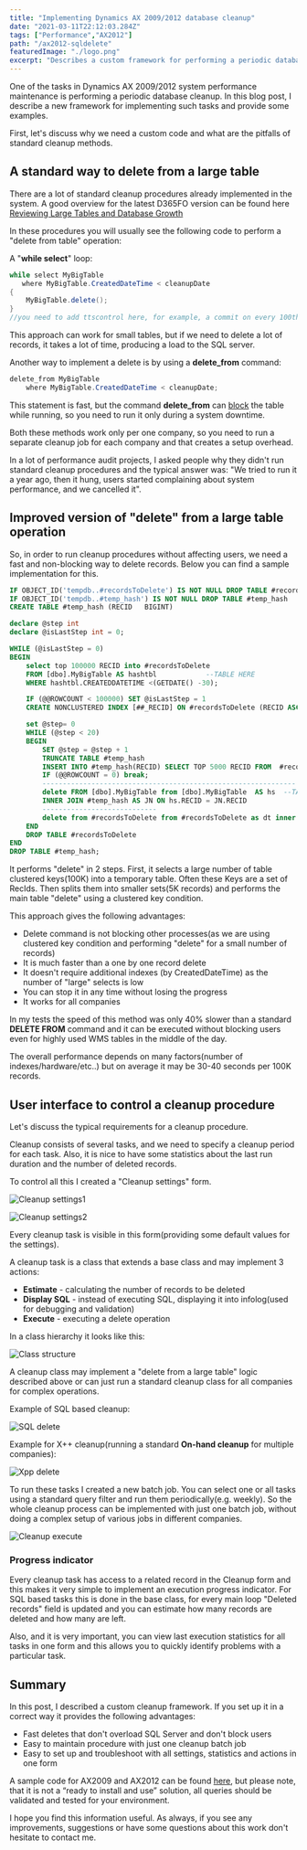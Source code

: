 ```yaml
---
title: "Implementing Dynamics AX 2009/2012 database cleanup"
date: "2021-03-11T22:12:03.284Z"
tags: ["Performance","AX2012"]
path: "/ax2012-sqldelete"
featuredImage: "./logo.png"
excerpt: "Describes a custom framework for performing a periodic database cleanup"
---
```


One of the tasks in Dynamics AX 2009/2012 system performance maintenance is performing a periodic database cleanup. In this blog post, I describe a new framework for implementing such tasks and provide some examples.

First, let's discuss why we need a custom code and what are the pitfalls of standard cleanup methods.

## A standard way to delete from a large table

There are a lot of standard cleanup procedures already implemented in the system. A good overview for the latest D365FO version can be found here [Reviewing Large Tables and Database Growth](https://community.dynamics.com/ax/b/axinthefield/posts/f-o-data-management-reviewing-large-tables-and-database-growth)

In these procedures you will usually see the following code to perform a "delete from table" operation:

A "**while select**" loop:

```csharp
while select MyBigTable
   where MyBigTable.CreatedDateTime < cleanupDate
{
    MyBigTable.delete();
}    
//you need to add ttscontrol here, for example, a commit on every 100th record
```

This approach can work for small tables, but if we need to delete a lot of records, it takes a lot of time, producing a load to the SQL server.

Another way to implement a delete is by using a **delete_from** command:

```csharp
delete_from MyBigTable
    where MyBigTable.CreatedDateTime < cleanupDate;
```

This statement is fast, but the command **delete_from** can [block](https://denistrunin.com/understanding-sql-blocking) the table while running, so you need to run it only during a system downtime.

Both these methods work only per one company, so you need to run a separate cleanup job for each company and that creates a setup overhead.

In a lot of performance audit projects, I asked people why they didn't run standard cleanup procedures and the typical answer was: "We tried to run it a year ago, then it hung, users started complaining about system performance, and we cancelled it".

## Improved version of "delete" from a large table operation

So, in order to run cleanup procedures without affecting users, we need a fast and non-blocking way to delete records. Below you can find a sample implementation for this.

```sql
IF OBJECT_ID('tempdb..#recordsToDelete') IS NOT NULL DROP TABLE #recordsToDelete
IF OBJECT_ID('tempdb..#temp_hash') IS NOT NULL DROP TABLE #temp_hash
CREATE TABLE #temp_hash (RECID   BIGINT)

declare @step int
declare @isLastStep int = 0;

WHILE (@isLastStep = 0)
BEGIN
    select top 100000 RECID into #recordsToDelete
    FROM [dbo].MyBigTable AS hashtbl            --TABLE HERE
    WHERE hashtbl.CREATEDDATETIME <(GETDATE() -30);

    IF (@@ROWCOUNT < 100000) SET @isLastStep = 1
    CREATE NONCLUSTERED INDEX [##_RECID] ON #recordsToDelete (RECID ASC)

    set @step= 0
    WHILE (@step < 20)
    BEGIN
        SET @step = @step + 1
        TRUNCATE TABLE #temp_hash
        INSERT INTO #temp_hash(RECID) SELECT TOP 5000 RECID FROM  #recordsToDelete;
        IF (@@ROWCOUNT = 0) break;
        --------------------------------------------------------------
        delete FROM [dbo].MyBigTable from [dbo].MyBigTable  AS hs  --TABLE HERE
        INNER JOIN #temp_hash AS JN ON hs.RECID = JN.RECID
        ----------------------------
        delete from #recordsToDelete from #recordsToDelete as dt inner join #temp_hash as dl   on dl.RECID =dt.RECID
    END
    DROP TABLE #recordsToDelete
END
DROP TABLE #temp_hash;
```

It performs "delete" in 2 steps. First, it selects a large number of table clustered keys(100K) into a temporary table. Often these Keys are a set of RecIds. Then splits them into smaller sets(5K records) and performs the main table "delete" using a clustered key condition.

This approach gives the following advantages:

- Delete command is not blocking other processes(as we are using clustered key condition and performing "delete" for a small number of records)
- It is much faster than a one by one record delete
- It doesn't require additional indexes (by CreatedDateTime) as the number of "large" selects is low
- You can stop it in any time without losing the progress
- It works for all companies

In my tests the speed of this method was only 40% slower than a  standard **DELETE FROM** command and it can be executed without blocking users even for highly used WMS tables in the middle of the day.

The overall performance depends on many factors(number of indexes/hardware/etc..) but on average it may be 30-40 seconds per 100K records.

## User interface to control a cleanup procedure

Let's discuss the typical requirements for a cleanup procedure.

Cleanup consists of several tasks, and we need to specify a cleanup period for each task. Also, it is nice to have some statistics about the last run duration and the number of deleted records.

To control all this I created a "Cleanup settings" form.  

![Cleanup settings1](CleanupSettings.png)

 ![Cleanup settings2](CleanupSettings2.png)

Every cleanup task is visible in this form(providing some default values for the settings).

A cleanup task is a class that extends a base class and may implement 3 actions:

- **Estimate** - calculating the number of records to be deleted
- **Display SQL** - instead of executing SQL, displaying it into infolog(used for debugging and validation)
- **Execute** - executing a delete operation

In a class hierarchy it looks like this:

![Class structure](ClassStructure.png)

A cleanup class may implement a "delete from a large table" logic described above or can just run a standard cleanup class for all companies for complex operations.

Example of SQL based cleanup:

![SQL delete](SQLSelectDelete.png)

Example for X++ cleanup(running a standard **On-hand cleanup** for multiple companies):

![Xpp delete](XppSelectDelete.png)

To run these tasks I created a new batch job. You can select one or all tasks using a standard query filter and run them periodically(e.g. weekly).  So the whole cleanup process can be implemented with just one batch job, without doing a complex setup of various jobs in different companies.  

![Cleanup execute](CleanupRun.png)

### Progress indicator

Every cleanup task has access to a related record in the Cleanup form and this makes it very simple to implement an execution progress indicator. For SQL based tasks this is done in the base class, for every main loop "Deleted records" field is updated and you can estimate how many records are deleted and how many are left.

Also, and it is very important, you can view last execution statistics for all tasks in one form and this allows you to quickly identify problems with a particular task.

## Summary

In this post, I described a custom cleanup framework. If you set up it in a correct way it provides the following advantages:

- Fast deletes that don't overload SQL Server and don't block users
- Easy to maintain procedure with just one cleanup batch job
- Easy to set up and troubleshoot with all settings, statistics and actions in one form

A sample code for AX2009 and AX2012 can be found [here](https://github.com/TrudAX/TRUDScripts/tree/master/Performance/Jobs/DataCleanup), but please note, that it is not a “ready to install and use” solution, all queries should be validated and tested for your environment.

I hope you find this information useful. As always, if you see any improvements, suggestions or have some questions about this work don't hesitate to contact me.
